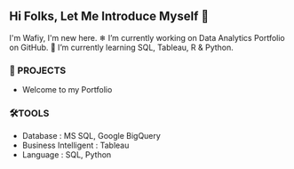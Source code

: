 ## Hi Folks, Let Me Introduce Myself 👋


I'm Wafiy, I'm new here. ❄ I’m currently working on Data Analytics Portfolio on GitHub.
 🌱 I’m currently learning SQL, Tableau, R & Python. 


### 🏪 PROJECTS

* Welcome to my Portfolio 

### 🛠TOOLS

* Database : MS SQL, Google BigQuery
* Business Intelligent : Tableau
* Language : SQL, Python



